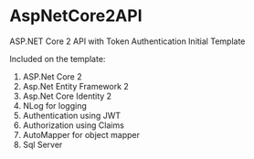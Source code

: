 # AspNetCore2API
ASP.NET Core 2 API with Token Authentication Initial Template

Included on the template:

1. ASP.Net Core 2
2. Asp.Net Entity Framework 2
3. Asp.Net Core Identity 2
4. NLog for logging
5. Authentication using JWT
6. Authorization using Claims
7. AutoMapper for object mapper
8. Sql Server
